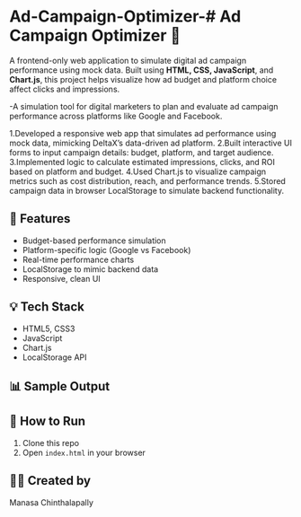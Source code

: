 # Ad-Campaign-Optimizer-# Ad Campaign Optimizer 🎯

A frontend-only web application to simulate digital ad campaign performance using mock data. Built using **HTML, CSS, JavaScript**, and **Chart.js**,
this project helps visualize how ad budget and platform choice affect clicks and impressions.

-A simulation tool for digital marketers to plan and evaluate ad campaign performance across platforms like Google and Facebook.

1.Developed a responsive web app that simulates ad performance using mock data, mimicking DeltaX’s data-driven ad platform.
2.Built interactive UI forms to input campaign details: budget, platform, and target audience.
3.Implemented logic to calculate estimated impressions, clicks, and ROI based on platform and budget.
4.Used Chart.js to visualize campaign metrics such as cost distribution, reach, and performance trends.
5.Stored campaign data in browser LocalStorage to simulate backend functionality.

## 🔧 Features
- Budget-based performance simulation
- Platform-specific logic (Google vs Facebook)
- Real-time performance charts
- LocalStorage to mimic backend data
- Responsive, clean UI

## 💡 Tech Stack
- HTML5, CSS3
- JavaScript
- Chart.js
- LocalStorage API

## 📊 Sample Output

## 🚀 How to Run
1. Clone this repo
2. Open `index.html` in your browser


## 🧑‍💻 Created by
Manasa Chinthalapally  


